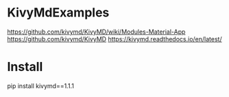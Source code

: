 # KivyMdExamples
https://github.com/kivymd/KivyMD/wiki/Modules-Material-App
https://github.com/kivymd/KivyMD
https://kivymd.readthedocs.io/en/latest/

# Install
pip install kivymd==1.1.1